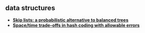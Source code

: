 ## data structures

- **[Skip lists: a probabilistic alternative to balanced trees][skiplist]**
- **[Space/time trade-offs in hash coding with allowable errors][bloomfilter]**

[skiplist]: skiplist.md
[bloomfilter]: bloom-filter.md